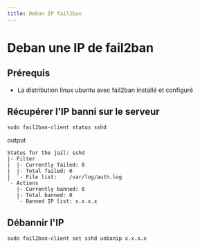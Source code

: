 ```yaml
---
title: Deban IP fail2ban
---
```


# Deban une IP de fail2ban

## Prérequis

- La distribution linux ubuntu avec fail2ban installé et configuré

## Récupérer l'IP banni sur le serveur

```shell
sudo fail2ban-client status sshd
```

output
```
Status for the jail: sshd
|- Filter
|  |- Currently failed:	0
|  |- Total failed:	0
|  `- File list:	/var/log/auth.log
`- Actions
   |- Currently banned:	0
   |- Total banned:	0
   `- Banned IP list: x.x.x.x
```

## Débannir l'IP

```shell
sudo fail2ban-client set sshd unbanip x.x.x.x
```